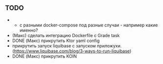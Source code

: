 ## TODO

- - с разными docker-compose под разные случаи - например какие именно?
- (Макс) сделать интеграцию Dockerfile с Grade task
- DONE (Макс) прикрутить Ktor yaml config
- прикрутить запуск liquibase с запуском приложухи.
  (https://www.liquibase.com/blog/3-ways-to-run-liquibase)
- DONE (Макс) прикрутить KOIN